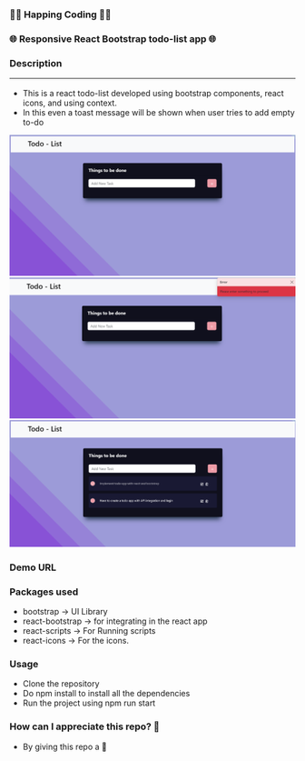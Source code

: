 ### 🤗🤗 Happing Coding 🤗🤗

### 🌐 Responsive React Bootstrap todo-list app 🌐

### Description <hr/>

- This is a react todo-list developed using bootstrap components, react icons, and using context.
- In this even a toast message will be shown when user tries to add empty to-do

<img src="./DemoImage1.png">
<img src="./DemoImage2.png">
<img src="./DemoImage3.png">

### Demo URL

### Packages used

- bootstrap -> UI Library
- react-bootstrap -> for integrating in the react app
- react-scripts -> For Running scripts
- react-icons -> For the icons.

### Usage

- Clone the repository
- Do npm install to install all the dependencies
- Run the project using npm run start

### How can I appreciate this repo? 💙

- By giving this repo a 🌟
